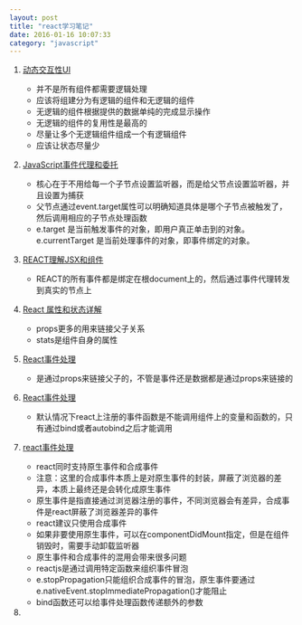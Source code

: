 ```yaml
---
layout: post
title: "react学习笔记"
date: 2016-01-16 10:07:33
category: "javascript"
---
```


1. [动态交互性UI](http://work.yaozong.wang/%E5%B7%A5%E4%BD%9C%E4%BA%8C%E4%B8%89%E4%BA%8B/2015/05/18/%5B%E8%AF%91%5D%E3%80%8CReact%E6%95%99%E7%A8%8B%E3%80%8D(%E5%90%91%E5%AF%BC)%E5%8A%A8%E6%80%81%E4%BA%A4%E4%BA%92%E6%80%A7UI.html)
	- 并不是所有组件都需要逻辑处理
	- 应该将组建分为有逻辑的组件和无逻辑的组件
	- 无逻辑的组件根据提供的数据单纯的完成显示操作
	- 无逻辑的组件的复用性是最高的
	- 尽量让多个无逻辑组件组成一个有逻辑组件
	- 应该让状态尽量少

2. [JavaScript事件代理和委托](http://www.cnblogs.com/owenChen/archive/2013/02/18/2915521.html)

	- 核心在于不用给每一个子节点设置监听器，而是给父节点设置监听器，并且设置为捕获
	- 父节点通过event.target属性可以明确知道具体是哪个子节点被触发了，然后调用相应的子节点处理函数
	- e.target 是当前触发事件的对象，即用户真正单击到的对象。e.currentTarget 是当前处理事件的对象，即事件绑定的对象。

3. [REACT理解JSX和组件](http://www.infoq.com/cn/articles/react-jsx-and-component)

	- REACT的所有事件都是绑定在根document上的，然后通过事件代理转发到真实的节点上

4. [React 属性和状态详解](http://www.bubuko.com/infodetail-1075884.html)

	- props更多的用来链接父子关系
	- stats是组件自身的属性

5. [React事件处理](http://cdjs.sinaapp.com/?p=68)

	- 是通过props来链接父子的，不管是事件还是数据都是通过props来链接的

6. [React事件处理](http://blog.csdn.net/rsspub/article/details/9022725)
	
	- 默认情况下react上注册的事件函数是不能调用组件上的变量和函数的，只有通过bind或者autobind之后才能调用

7. [react事件处理](https://github.com/hulufei/react-tutorial/blob/master/events.md)
	
	- react同时支持原生事件和合成事件
	- 注意：这里的合成事件本质上是对原生事件的封装，屏蔽了浏览器的差异，本质上最终还是会转化成原生事件
	- 原生事件是指直接通过浏览器注册的事件，不同浏览器会有差异，合成事件是react屏蔽了浏览器差异的事件
	- react建议只使用合成事件
	- 如果非要使用原生事件，可以在componentDidMount指定，但是在组件销毁时，需要手动卸载监听器
	- 原生事件和合成事件的混用会带来很多问题
	- reactjs是通过调用特定函数来组织事件冒泡
	- e.stopPropagation只能组织合成事件的冒泡，原生事件要通过e.nativeEvent.stopImmediatePropagation()才能阻止
	- bind函数还可以给事件处理函数传递额外的参数

8. 



	